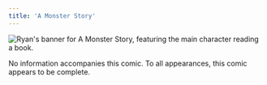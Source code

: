 ```yaml
---
title: 'A Monster Story'
---
```


![Ryan's banner for A Monster Story, featuring the main character reading a book.](images/monster-story/monster.jpg)

No information accompanies this comic. To all appearances, this comic appears to be complete.
